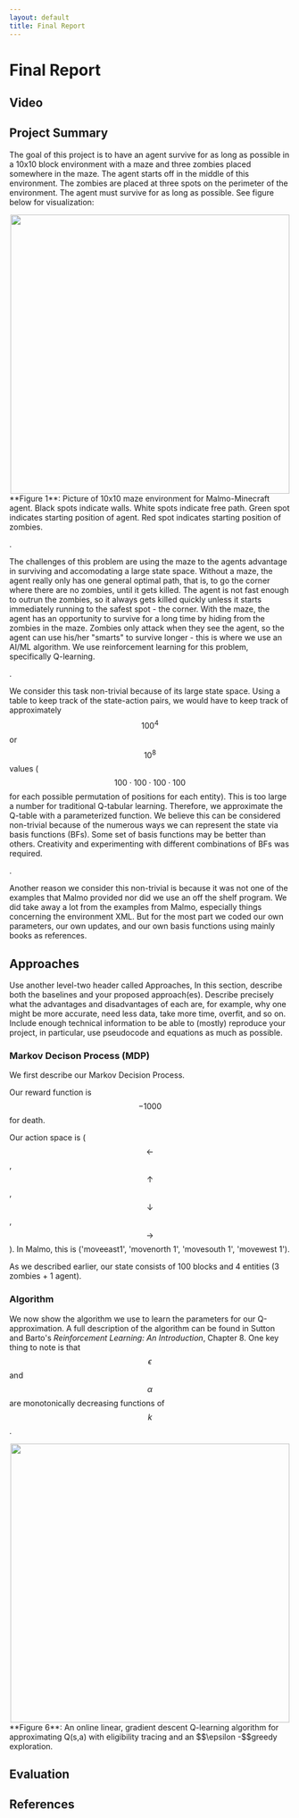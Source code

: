```yaml
---
layout: default
title: Final Report
---
```


# Final Report

## Video


## Project Summary
The goal of this project is to have an agent survive for as long as possible in a 10x10 block environment with a maze and three zombies placed somewhere in the maze. 
The agent starts off in the middle of this environment. 
The zombies are placed at three spots on the perimeter of the environment. 
The agent must survive for as long as possible. 
See figure below for visualization:
<div align="center"><img src="//raw.githubusercontent.com/becamorin20/Zombie-Maze-Land/master/docs/images/maze.png" width="500"></div>
**Figure 1**: Picture of 10x10 maze environment for Malmo-Minecraft agent. 
Black spots indicate walls. White spots indicate free path. 
Green spot indicates starting position of agent. 
Red spot indicates starting position of zombies.

.

The challenges of this problem are using the maze to the agents advantage in surviving and accomodating a large state space. 
Without a maze, the agent really only has one general optimal path, that is, to go the corner where there are no zombies, until it gets killed.
The agent is not fast enough to outrun the zombies, so it always gets killed quickly unless it starts immediately running to the safest spot - the corner.
With the maze, the agent has an opportunity to survive for a long time by hiding from the zombies in the maze. 
Zombies only attack when they see the agent, so the agent can use his/her "smarts" to survive longer - this is where we use an AI/ML algorithm.
We use reinforcement learning for this problem, specifically Q-learning. 

.

We consider this task non-trivial because of its large state space. 
Using a table to keep track of the state-action pairs, we would have to keep track of approximately $$100^4$$ or $$10^8$$ values ($$100 \cdot 100 \cdot 100 \cdot 100$$ for each possible permutation of positions for each entity).
This is too large a number for traditional Q-tabular learning.
Therefore, we approximate the Q-table with a parameterized function. 
We believe this can be considered non-trivial because of the numerous ways we can represent the state via basis functions (BFs).
Some set of basis functions may be better than others.
Creativity and experimenting with different combinations of BFs was required.

.

Another reason we consider this non-trivial is because it was not one of the examples that Malmo provided nor did we use an off the shelf program. 
We did take away a lot from the examples from Malmo, especially things concerning the environment XML.
But for the most part we coded our own parameters, our own updates, and our own basis functions using mainly books as references.


## Approaches
Use another level-two header called Approaches, In this section, describe both the baselines
and your proposed approach(es). Describe precisely what the advantages and disadvantages of each are,
for example, why one might be more accurate, need less data, take more time, overfit, and so on. Include
enough technical information to be able to (mostly) reproduce your project, in particular, use pseudocode
and equations as much as possible.

### Markov Decison Process (MDP)
We first describe our Markov Decision Process.

Our reward function is $$-1000$$ for death. 

Our action space is ($$\leftarrow$$, $$\uparrow$$, $$\downarrow$$, $$\rightarrow$$). 
In Malmo, this is ('moveeast1', 'movenorth 1', 'movesouth 1', 'movewest 1').

As we described earlier, our state consists of 100 blocks and 4 entities (3 zombies + 1 agent). 



### Algorithm
We now show the algorithm we use to learn the parameters for our Q-approximation. 
A full description of the algorithm can be found in Sutton and Barto's _Reinforcement Learning: An Introduction_, Chapter 8. 
One key thing to note is that $$\epsilon$$ and $$\alpha$$ are monotonically decreasing functions of $$k$$.
<div align="center"><img src="//raw.githubusercontent.com/becamorin20/Zombie-Maze-Land/master/docs/images/alg4.png" width="500"></div>
**Figure 6**: An online linear, gradient descent Q-learning algorithm for approximating Q(s,a) with eligibility tracing and an $$\epsilon -$$greedy exploration.

## Evaluation

## References
